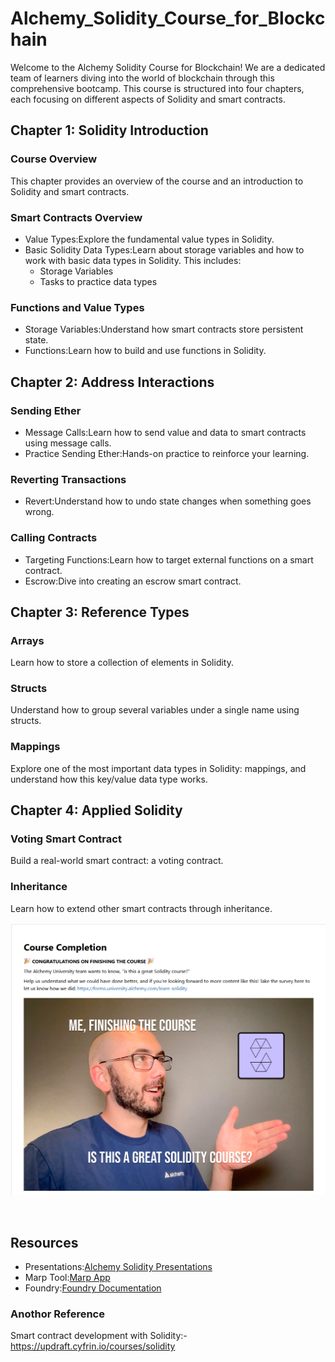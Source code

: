 # Alchemy_Solidity_Course_for_Blockchain

Welcome to the Alchemy Solidity Course for Blockchain! We are a dedicated team of learners diving into the world of blockchain through this comprehensive bootcamp. This course is structured into four chapters, each focusing on different aspects of Solidity and smart contracts.

## Chapter 1: Solidity Introduction

### Course Overview
This chapter provides an overview of the course and an introduction to Solidity and smart contracts.

### Smart Contracts Overview
- Value Types:Explore the fundamental value types in Solidity.
- Basic Solidity Data Types:Learn about storage variables and how to work with basic data types in Solidity. This includes:
  - Storage Variables
  - Tasks to practice data types

### Functions and Value Types
- Storage Variables:Understand how smart contracts store persistent state.
- Functions:Learn how to build and use functions in Solidity.

## Chapter 2: Address Interactions

### Sending Ether
- Message Calls:Learn how to send value and data to smart contracts using message calls.
- Practice Sending Ether:Hands-on practice to reinforce your learning.

### Reverting Transactions
- Revert:Understand how to undo state changes when something goes wrong.

### Calling Contracts
- Targeting Functions:Learn how to target external functions on a smart contract.
- Escrow:Dive into creating an escrow smart contract.

## Chapter 3: Reference Types

### Arrays
Learn how to store a collection of elements in Solidity.

### Structs
Understand how to group several variables under a single name using structs.

### Mappings
Explore one of the most important data types in Solidity: mappings, and understand how this key/value data type works.

## Chapter 4: Applied Solidity

### Voting Smart Contract
Build a real-world smart contract: a voting contract.

### Inheritance
Learn how to extend other smart contracts through inheritance.
<br/>
<p align="center">
<a href="" target="_blank">
<img src="https://github.com/BekaMan95/Alchemy_Solodity_Course_for_Blockchain/blob/Lidiya-Gezahegn/Screenshot%202024-05-24%20010520.png" width="600" alt=" Course Completion ">
</a>
</p>
<br/>

## Resources
- Presentations:[Alchemy Solidity Presentations](https://github.com/alchemyplatform/learn-solidity-presentations)
- Marp Tool:[Marp App](https://marp.app/)
- Foundry:[Foundry Documentation](https://book.getfoundry.sh/)
  
### Anothor Reference 
Smart contract development with Solidity:- https://updraft.cyfrin.io/courses/solidity


